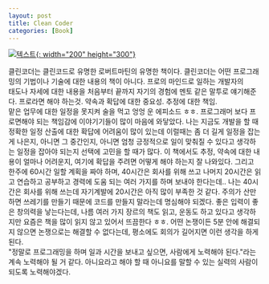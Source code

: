 ```yaml
---
layout: post
title: Clean Coder
categories: [Book]
---
```


[![텍스트](http://image.yes24.com/Goods/29241448/800x0){: width="200" height="300"}](http://www.yes24.com/Product/Goods/29241448?scode=032&OzSrank=1)


클린코더는 클린코드로 유명한 로버트마틴의 유명한 책이다. 
클린코더는 어떤 프로그래밍의 기법이나 기술에 대한 내용의 책이 아니다. 프로의 마인드로 일하는 개발자의  
태도나 자세에 대한 내용을 처음부터 끝까지 자기의 경험에 멘토 같은 말투로 얘기해준다. 
프로라면 해야 하는것. 약속과 확답에 대한 중요성. 추정에 대한 책임.  
맡은 업무에 대한 일정을 못지켜 술을 먹고 엉엉 운 에피소드 ㅎㅎ. 
프로그래머 보다 프로면해야 되는 책임감에 이야기기들이 많이 마음에 와닿았다. 
나는 지금도 개발을 할 때 정확한 일정 산출에 대한 확답에 어려움이 많이 있는데 이럴때는 좀 더 길게 
일정을 잡는 게 나은지, 아니면 그 중간인지, 아니면 엄청 긍정적으로 일이 맞춰질 수 있다고 생각하는 일정을 
잡아야 되는지 선택에 고민을 할 때가 많다. 이 책에서도 추정, 약속에 대한 내용이 얼마나 어려운지, 여기에 확답을 
주려면 어떻게 해야 하는지 잘 나와있다. 
그리고 한주에 60시간 일할 계획을 짜야 하며, 40시간은 회사를 위해 쓰고 나머지 20시간은 읽고 연습하고 공부하고 
경력에 도움 되는 여러 가지를 하며 보내야 한다는데.. 나는 40시간은 회사를 위해 쓰는데 자기계발에 20시간은 아직 
많이 부족한 것 같다. 주의가 산만하면 쓰레기를 만들기 때문에 코드를 만들지 말라는데 명심해야 되겠다. 
좋은 입력이 좋은 창의력을 낳는다는데, 나름 여러 가지 장르의 책도 읽고, 운동도 하고 있다고 생각하지만 
요즘은 책을 많이 읽지 않고 있어서 뜨끔한다 ㅎㅎ. 
어떤 논쟁이든 5분 안에 해결되지 않으면 논쟁으로는 해결할 수 없다는데, 평소에도 회의가 길어지면 
이런 생각을 하게 된다.  
"정말로 프로그래밍을 하며 일과 시간을 보내고 싶으면, 사람에게 노력해야 된다."라는 계속 노력해야 될 거 같다. 
아니요라고 해야 할 때 아니요를 말할 수 있는 실력의 사람이 되도록 노력해야겠다.